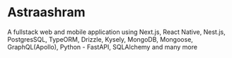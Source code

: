 # Astraashram
A fullstack web and mobile application using Next.js, React Native, Nest.js, PostgresSQL, TypeORM, Drizzle, Kysely, MongoDB, Mongoose, GraphQL(Apollo), Python - FastAPI, SQLAlchemy and many more

